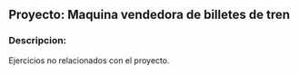 ## Proyecto: Maquina vendedora de billetes de tren

### Descripcion:

Ejercicios no relacionados con el proyecto.